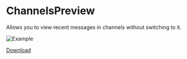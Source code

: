 # ChannelsPreview
Allows you to view recent messages in channels without switching to it.

![Example](https://user-images.githubusercontent.com/52377180/151410251-d8625b33-e011-4acf-a200-e050c9a6dd55.gif)

[Download](https://raw.githubusercontent.com/arg0NNY/DiscordPlugins/master/ChannelsPreview/ChannelsPreview.plugin.js)
